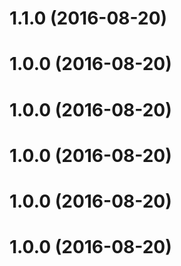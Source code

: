 <a name="1.1.0"></a>
# 1.1.0 (2016-08-20)



<a name="1.0.0"></a>
# 1.0.0 (2016-08-20)



<a name="1.0.0"></a>
# 1.0.0 (2016-08-20)



<a name="1.0.0"></a>
# 1.0.0 (2016-08-20)



<a name="1.0.0"></a>
# 1.0.0 (2016-08-20)



<a name="1.0.0"></a>
# 1.0.0 (2016-08-20)



